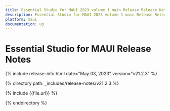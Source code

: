 ```yaml
---
title: Essential Studio for MAUI 2023 volume 1 main Release Release Notes  
description: Essential Studio for MAUI 2023 volume 1 main Release Release Notes  
platform: maui
documentation: ug
---
```


# Essential Studio for MAUI Release Notes  

{% include release-info.html date="May 03, 2023"  version="v21.2.3" %} 

{% directory path: _includes/release-notes/v21.2.3 %}

{% include {{file.url}} %}

{% enddirectory %}

